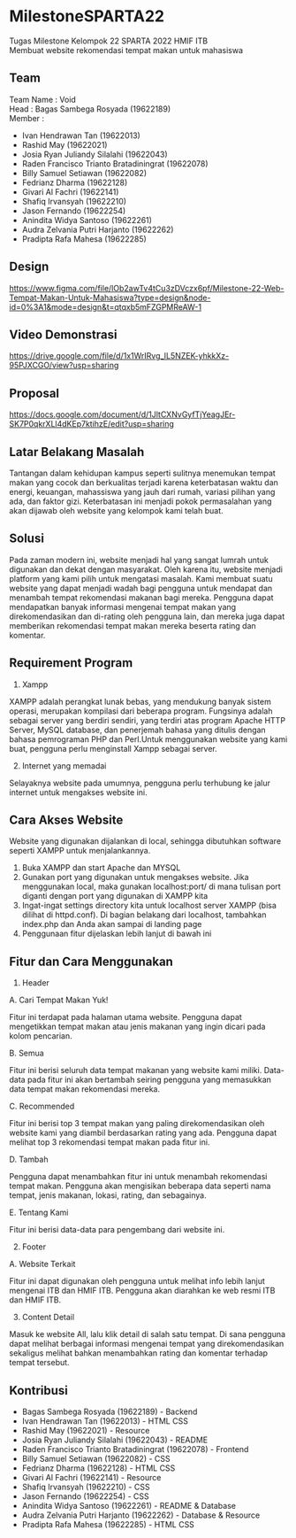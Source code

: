 # MilestoneSPARTA22
Tugas Milestone Kelompok 22 SPARTA 2022 HMIF ITB  
Membuat website rekomendasi tempat makan untuk mahasiswa

 

## Team
Team Name : Void  
Head : Bagas Sambega Rosyada (19622189)  
Member :
- Ivan Hendrawan Tan (19622013)
- Rashid May (19622021)
- Josia Ryan Juliandy Silalahi (19622043)
- Raden Francisco Trianto Bratadiningrat (19622078)
- Billy Samuel Setiawan (19622082)
- Fedrianz Dharma (19622128)
- Givari Al Fachri (19622141)
- Shafiq Irvansyah (19622210)
- Jason Fernando (19622254)
- Anindita Widya Santoso (19622261)
- Audra Zelvania Putri Harjanto (19622262)
- Pradipta Rafa Mahesa (19622285)

## Design
https://www.figma.com/file/lOb2awTv4tCu3zDVczx6pf/Milestone-22-Web-Tempat-Makan-Untuk-Mahasiswa?type=design&node-id=0%3A1&mode=design&t=qtqxb5mFZGPMReAW-1

## Video Demonstrasi
https://drive.google.com/file/d/1x1WrIRvg_IL5NZEK-yhkkXz-95PJXCGO/view?usp=sharing

## Proposal
https://docs.google.com/document/d/1JltCXNvGyfTjYeagJEr-SK7P0qkrXLl4dKEp7ktihzE/edit?usp=sharing 

## Latar Belakang Masalah
Tantangan dalam kehidupan kampus seperti sulitnya menemukan tempat makan yang cocok dan berkualitas terjadi karena keterbatasan waktu dan energi, keuangan, mahassiswa yang jauh dari rumah, variasi pilihan yang ada, dan faktor gizi. Keterbatasan ini menjadi pokok permasalahan yang akan dijawab oleh website yang kelompok kami telah buat.

## Solusi
Pada zaman modern ini, website menjadi hal yang sangat lumrah untuk digunakan dan dekat dengan masyarakat. Oleh karena itu, website menjadi platform yang kami pilih untuk mengatasi masalah. Kami membuat suatu website yang dapat menjadi wadah bagi pengguna untuk mendapat dan menambah tempat rekomendasi makanan bagi mereka. Pengguna dapat mendapatkan banyak informasi mengenai tempat makan yang direkomendasikan dan di-rating oleh pengguna lain, dan mereka juga dapat memberikan rekomendasi tempat makan mereka beserta rating dan komentar.

## Requirement Program
1. Xampp

XAMPP adalah perangkat lunak bebas, yang mendukung banyak sistem operasi, merupakan kompilasi dari beberapa program. Fungsinya adalah sebagai server yang berdiri sendiri, yang terdiri atas program Apache HTTP Server, MySQL database, dan penerjemah bahasa yang ditulis dengan bahasa pemrograman PHP dan Perl.Untuk menggunakan website yang kami buat, pengguna perlu menginstall Xampp sebagai server.

2. Internet yang memadai

Selayaknya website pada umumnya, pengguna perlu terhubung ke jalur internet untuk mengakses website ini.

## Cara Akses Website
Website yang digunakan dijalankan di local, sehingga dibutuhkan software seperti XAMPP untuk menjalankannya.

1. Buka XAMPP dan start Apache dan MYSQL
2. Gunakan port yang digunakan untuk mengakses website. Jika menggunakan local, maka gunakan localhost:port/ di mana tulisan port diganti dengan port yang digunakan di XAMPP kita
3. Ingat-ingat settings directory kita untuk localhost server XAMPP (bisa dilihat di httpd.conf). Di bagian belakang dari localhost, tambahkan index.php dan Anda akan sampai di landing page
4. Penggunaan fitur dijelaskan lebih lanjut di bawah ini


## Fitur dan Cara Menggunakan
1. Header

A. Cari Tempat Makan Yuk!

Fitur ini terdapat pada halaman utama website. Pengguna dapat mengetikkan tempat makan atau jenis makanan yang ingin dicari pada kolom pencarian.

B. Semua

Fitur ini berisi seluruh data tempat makanan yang website kami miliki. Data-data pada fitur ini akan bertambah seiring pengguna yang memasukkan data tempat makan rekomendasi mereka.

C. Recommended

Fitur ini berisi top 3 tempat makan yang paling direkomendasikan oleh website kami yang diambil berdasarkan rating yang ada. Pengguna dapat melihat top 3 rekomendasi tempat makan pada fitur ini.

D. Tambah

Pengguna dapat menambahkan fitur ini untuk menambah rekomendasi tempat makan. Pengguna akan mengisikan beberapa data seperti nama tempat, jenis makanan, lokasi, rating, dan sebagainya.

E. Tentang Kami

Fitur ini berisi data-data para pengembang dari website ini.

2. Footer

A. Website Terkait

Fitur ini dapat digunakan oleh pengguna untuk melihat info lebih lanjut mengenai ITB dan HMIF ITB. Pengguna akan diarahkan ke web resmi ITB dan HMIF ITB.

3. Content Detail

Masuk ke website All, lalu klik detail di salah satu tempat. Di sana pengguna dapat melihat berbagai informasi mengenai tempat yang direkomendasikan sekaligus melihat bahkan menambahkan rating dan komentar terhadap tempat tersebut.

## Kontribusi
- Bagas Sambega Rosyada (19622189) - Backend
- Ivan Hendrawan Tan (19622013) - HTML CSS
- Rashid May (19622021) - Resource
- Josia Ryan Juliandy Silalahi (19622043) - README
- Raden Francisco Trianto Bratadiningrat (19622078) - Frontend
- Billy Samuel Setiawan (19622082) - CSS
- Fedrianz Dharma (19622128) - HTML CSS
- Givari Al Fachri (19622141) - Resource
- Shafiq Irvansyah (19622210) - CSS
- Jason Fernando (19622254) - CSS
- Anindita Widya Santoso (19622261) - README & Database
- Audra Zelvania Putri Harjanto (19622262) - Database & Resource
- Pradipta Rafa Mahesa (19622285) - HTML CSS

